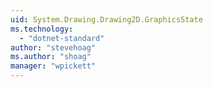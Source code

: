 ```yaml
---
uid: System.Drawing.Drawing2D.GraphicsState
ms.technology: 
  - "dotnet-standard"
author: "stevehoag"
ms.author: "shoag"
manager: "wpickett"
---
```

